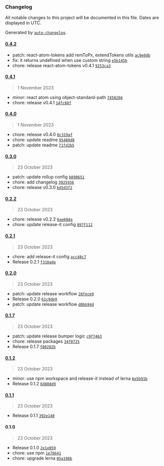 ### Changelog

All notable changes to this project will be documented in this file. Dates are displayed in UTC.

Generated by [`auto-changelog`](https://github.com/CookPete/auto-changelog).

#### [0.4.2](https://github.com/react-earth/react-atom/compare/0.4.1...0.4.2)

- patch: react-atom-tokens add remToPx, extendTokens utils [`ac9e0db`](https://github.com/react-earth/react-atom/commit/ac9e0dbb71d61ee108c00f8f2205b48987e96dd7)
- fix: it returns undefined when use custom string [`e5b145b`](https://github.com/react-earth/react-atom/commit/e5b145b133aed239e769187589ff94be0a5129ec)
- chore: release react-atom-tokens v0.4.1 [`9253ca3`](https://github.com/react-earth/react-atom/commit/9253ca3c0982dad4d0ece732a6148e3e61a3be7a)

#### [0.4.1](https://github.com/react-earth/react-atom/compare/0.4.0...0.4.1)

> 1 November 2023

- minor: react atom using object-standard-path [`7450204`](https://github.com/react-earth/react-atom/commit/745020404ae653d21f3c61dbbcba7d5ec29eafbb)
- chore: release v0.4.1 [`14fc60f`](https://github.com/react-earth/react-atom/commit/14fc60f8e5ac976064f9f65bf89adb57279c7b72)

#### [0.4.0](https://github.com/react-earth/react-atom/compare/0.3.0...0.4.0)

> 1 November 2023

- chore: release v0.4.0 [`0c319af`](https://github.com/react-earth/react-atom/commit/0c319af5be0d59be4e9a9d8e5c9a18965b133b92)
- chore: update readme [`95480d8`](https://github.com/react-earth/react-atom/commit/95480d87d6d76b96e524b62afe8134e64559894f)
- patch: update readme [`71fd2b5`](https://github.com/react-earth/react-atom/commit/71fd2b5d01c737f682c3548ddf66f4e472d3b91e)

#### [0.3.0](https://github.com/react-earth/react-atom/compare/0.2.2...0.3.0)

> 23 October 2023

- patch: update rollup config [`b890651`](https://github.com/react-earth/react-atom/commit/b890651e92eed38333c17221ffdfeedda960c5b9)
- chore: add changelog [`3925936`](https://github.com/react-earth/react-atom/commit/3925936c7730e5ce11728a7bf6ec7109df4e8208)
- chore: release v0.3.0 [`bd5d3f2`](https://github.com/react-earth/react-atom/commit/bd5d3f2932f28e96ac09cd3d0179654884f8b11f)

#### [0.2.2](https://github.com/react-earth/react-atom/compare/0.2.1...0.2.2)

> 23 October 2023

- chore: release v0.2.2 [`6ae60da`](https://github.com/react-earth/react-atom/commit/6ae60daf52942bdcf17fc1cc7d717d0bad91fdd1)
- chore: update release-it config [`897f112`](https://github.com/react-earth/react-atom/commit/897f1120b34d2926af81d452b18bbcf24eef4601)

#### [0.2.1](https://github.com/react-earth/react-atom/compare/0.2.0...0.2.1)

> 23 October 2023

- chore: add release-it config [`acc48c7`](https://github.com/react-earth/react-atom/commit/acc48c74404d8a05f2e7c1ddd6b47097932e82fc)
- Release 0.2.1 [`f318ade`](https://github.com/react-earth/react-atom/commit/f318ade8f6896c7719c1bc9d9fc0986d80ff4c05)

#### [0.2.0](https://github.com/react-earth/react-atom/compare/0.1.7...0.2.0)

> 23 October 2023

- patch: update release workflow [`28fece9`](https://github.com/react-earth/react-atom/commit/28fece91e0f5fd589dd0ea02ccd91f90aae371c7)
- Release 0.2.0 [`61c9de9`](https://github.com/react-earth/react-atom/commit/61c9de9d07f7020f98268c40d185fb2fe0a063e5)
- patch: update release workflow [`d0bb94d`](https://github.com/react-earth/react-atom/commit/d0bb94d209779c52130ec0b08f7d35b85aab18db)

#### [0.1.7](https://github.com/react-earth/react-atom/compare/0.1.2...0.1.7)

> 23 October 2023

- patch: update release bumper logic [`c9f7463`](https://github.com/react-earth/react-atom/commit/c9f746372cd0398df44659618613a2b70ed95c92)
- chore: release packages [`34f0725`](https://github.com/react-earth/react-atom/commit/34f07256a920f5b69b6ab29f7a8bde70be5abcfc)
- Release 0.1.7 [`f80282b`](https://github.com/react-earth/react-atom/commit/f80282b339bf25df954c0fc279de244ea5807bcc)

#### [0.1.2](https://github.com/react-earth/react-atom/compare/0.1.1...0.1.2)

> 23 October 2023

- minor: use npm workspace and release-it instead of lerna [`6e5b91b`](https://github.com/react-earth/react-atom/commit/6e5b91bbaa2dec609b1827b0a364ae96b63de464)
- Release 0.1.2 [`6d888d9`](https://github.com/react-earth/react-atom/commit/6d888d9bc284f490df2f772bc2ceec83549ac43e)

#### [0.1.1](https://github.com/react-earth/react-atom/compare/0.1.0...0.1.1)

> 23 October 2023

- Release 0.1.1 [`392e140`](https://github.com/react-earth/react-atom/commit/392e140515baa941ec64b654754559fa90c98b31)

#### 0.1.0

> 23 October 2023

- Release 0.1.0 [`2e1e059`](https://github.com/react-earth/react-atom/commit/2e1e0596c7e0b65d4c15f2bae4bcf9348ad4c7c2)
- chore: use npm [`1e76641`](https://github.com/react-earth/react-atom/commit/1e7664149760df2e45008eaf83ec08ab39667e26)
- chore: upgrade lerna [`05a198b`](https://github.com/react-earth/react-atom/commit/05a198b62ace63995fbd5676f78a4f6d8e23c480)
